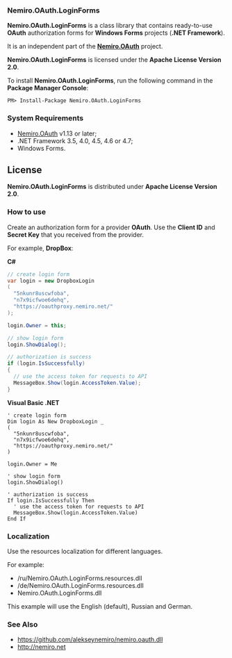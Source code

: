 ### Nemiro.OAuth.LoginForms

**Nemiro.OAuth.LoginForms** is a class library that contains ready-to-use **OAuth** authorization forms for **Windows Forms** projects (**.NET Framework**).

It is an independent part of the **[Nemiro.OAuth](https://github.com/alekseynemiro/nemiro.oauth.dll)** project. 

**Nemiro.OAuth.LoginForms** is licensed under the **Apache License Version 2.0**.

To install **Nemiro.OAuth.LoginForms**, run the following command in the **Package Manager Console**:

`PM> Install-Package Nemiro.OAuth.LoginForms`

### System Requirements

* [Nemiro.OAuth](https://github.com/alekseynemiro/nemiro.oauth.dll) v1.13 or later;
* .NET Framework 3.5, 4.0, 4.5, 4.6 or 4.7;
* Windows Forms.

## License

**Nemiro.OAuth.LoginForms** is distributed under **Apache License Version 2.0**.

### How to use

Create an authorization form for a provider **OAuth**.
Use the **Client ID** and **Secret Key** that you received from the provider.

For example, **DropBox**:

**C#**
```C#
// create login form
var login = new DropboxLogin
(
  "5nkunr8uscwfoba", 
  "n7x9icfwoe6dehq", 
  "https://oauthproxy.nemiro.net/"
);

login.Owner = this;

// show login form
login.ShowDialog();

// authorization is success
if (login.IsSuccessfully)
{
  // use the access token for requests to API
  MessageBox.Show(login.AccessToken.Value);
}
```

**Visual Basic .NET**
```VBNet
' create login form
Dim login As New DropboxLogin _
(
  "5nkunr8uscwfoba", 
  "n7x9icfwoe6dehq", 
  "https://oauthproxy.nemiro.net/"
)

login.Owner = Me

' show login form
login.ShowDialog()

' authorization is success
If login.IsSuccessfully Then
  ' use the access token for requests to API
  MessageBox.Show(login.AccessToken.Value)
End If
```

### Localization

Use the resources localization for different languages.

For example: 
* /ru/Nemiro.OAuth.LoginForms.resources.dll
* /de/Nemiro.OAuth.LoginForms.resources.dll
* Nemiro.OAuth.LoginForms.dll

This example will use the English (default), Russian and German.

### See Also

* https://github.com/alekseynemiro/nemiro.oauth.dll
* http://nemiro.net